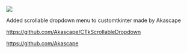 
![](https://github.com/kseternus/translator_gui/assets/60841895/c55a1da1-b0dc-4ef1-b80a-79bb15733d1c)

Added scrollable dropdown menu to customtkinter made by Akascape

https://github.com/Akascape/CTkScrollableDropdown

https://github.com/Akascape
